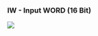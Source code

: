 ### IW - Input WORD (16 Bit)

![](https://user-images.githubusercontent.com/69573151/210780698-5e8f8f13-fa13-49a1-91fa-d132aec3db58.png)
